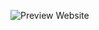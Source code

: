 ![Preview Website](https://user-images.githubusercontent.com/65394405/127649246-eca3fe1a-2b1c-45b1-a959-57e222ce0b0e.JPG)
